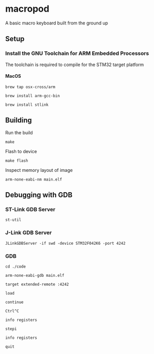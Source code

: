 # macropod

A basic macro keyboard built from the ground up

## Setup

### Install the GNU Toolchain for ARM Embedded Processors

The toolchain is required to compile for the STM32 target platform

#### MacOS

``` {.bash}
brew tap osx-cross/arm

brew install arm-gcc-bin

brew install stlink
```

## Building

Run the build

``` {.bash}
make
```

Flash to device

``` {.bash}
make flash
```

Inspect memory layout of image

``` {.bash}
arm-none-eabi-nm main.elf
```

## Debugging with GDB

### ST-Link GDB Server

``` {.bash}
st-util
```

### J-Link GDB Server

``` {.bash}
JLinkGDBServer -if swd -device STM32F042K6 -port 4242
```

### GDB

``` {.bash}
cd ./code

arm-none-eabi-gdb main.elf

target extended-remote :4242

load

continue

Ctrl^C

info registers

stepi

info registers

quit
```
